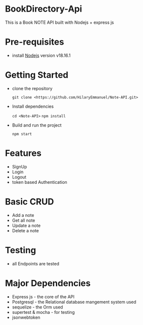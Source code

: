# BookDirectory-Api
This is a Book NOTE API built with Nodejs + express js

# Pre-requisites
- install [Nodejs](https://nodejs.org/en/blog/release/v18.16.1) version v18.16.1

# Getting Started
- clone the repository

  ` git clone <https://github.com/HilaryEmmanuel/Note-API.git> `

- Install dependencies
  
  ` cd <Note-API> `
  ` npm install `

- Build and run the project
  
  ` npm start  `

# Features
- SignUp
- Login
- Logout
- token based Authentication

# Basic CRUD
- Add a note
- Get all note
- Update a note
- Delete a note

# Testing
- all Endpoints are tested

# Major Dependencies
- Express js - the core of the API
- Postgresql - the Relational database mangement system used
- sequelize - the Orm used
- supertest & mocha - for testing
- jsonwebtoken



<!-- # Api Documentation
-  https://www.postman.com/cloudy-escape-698934/workspace/emmanuel/collection/24822385-ae4afb23-91fc-414e-9538-33dc3cd80493 -->